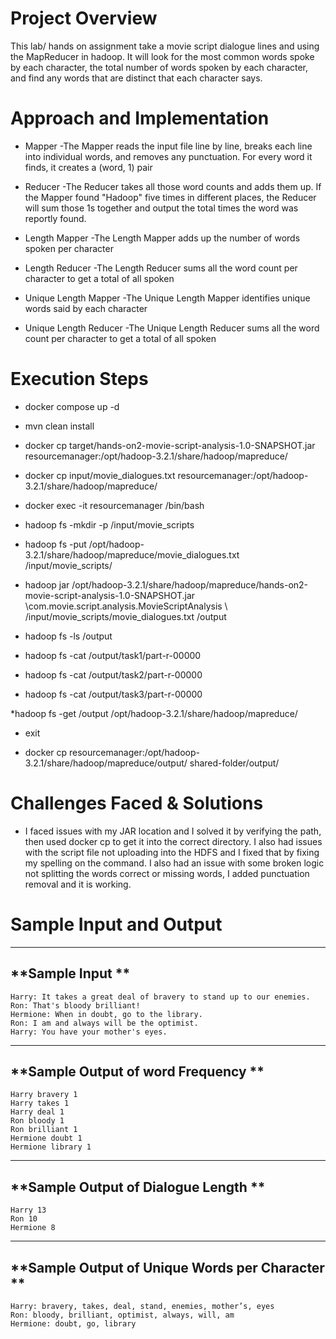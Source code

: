 # Project Overview 

This lab/ hands on assignment take a movie script dialogue lines and using the MapReducer in hadoop. It will look for the most common words spoke by each character, the total number of words spoken by each character, and find any words that are distinct that each character says. 

# Approach and Implementation

* Mapper
    -The Mapper reads the input file line by line, breaks each line into individual words, and removes any punctuation. For every word it finds, it creates a (word, 1) pair

* Reducer 
    -The Reducer takes all those word counts and adds them up. If the Mapper found "Hadoop" five times in different places, the Reducer will sum those 1s together and output the total times the word was reportly found. 

* Length Mapper 
    -The Length Mapper adds up the number of words spoken per character 

*  Length Reducer
    -The Length Reducer sums all the word count per character to get a total of all spoken  

* Unique Length Mapper 
    -The Unique Length Mapper identifies unique words said by each character 

* Unique Length Reducer
    -The Unique Length Reducer sums all the word count per character to get a total of all spoken


# Execution Steps 

* docker compose up -d 

* mvn clean install

* docker cp target/hands-on2-movie-script-analysis-1.0-SNAPSHOT.jar resourcemanager:/opt/hadoop-3.2.1/share/hadoop/mapreduce/

* docker cp input/movie_dialogues.txt resourcemanager:/opt/hadoop-3.2.1/share/hadoop/mapreduce/

* docker exec -it resourcemanager /bin/bash

* hadoop fs -mkdir -p /input/movie_scripts

* hadoop fs -put /opt/hadoop-3.2.1/share/hadoop/mapreduce/movie_dialogues.txt /input/movie_scripts/

* hadoop jar /opt/hadoop-3.2.1/share/hadoop/mapreduce/hands-on2-movie-script-analysis-1.0-SNAPSHOT.jar \com.movie.script.analysis.MovieScriptAnalysis \ /input/movie_scripts/movie_dialogues.txt /output

* hadoop fs -ls /output

* hadoop fs -cat /output/task1/part-r-00000

* hadoop fs -cat /output/task2/part-r-00000

* hadoop fs -cat /output/task3/part-r-00000

*hadoop fs -get /output /opt/hadoop-3.2.1/share/hadoop/mapreduce/

* exit

* docker cp resourcemanager:/opt/hadoop-3.2.1/share/hadoop/mapreduce/output/ shared-folder/output/

# Challenges Faced & Solutions 

* I faced issues with my JAR location and I solved it by verifying the path, then used docker cp to get it into the correct directory. I also had issues with the script file not uploading into the HDFS and I fixed that by fixing my spelling on the command. I also had an issue with some broken logic not splitting the words correct or missing words, I added punctuation removal and it is working.   

# Sample Input and Output

---
**Sample Input **
---


    Harry: It takes a great deal of bravery to stand up to our enemies.
    Ron: That's bloody brilliant!
    Hermione: When in doubt, go to the library.
    Ron: I am and always will be the optimist.
    Harry: You have your mother's eyes.

---
**Sample Output of word Frequency **
---

    Harry bravery 1
    Harry takes 1
    Harry deal 1
    Ron bloody 1
    Ron brilliant 1
    Hermione doubt 1
    Hermione library 1

---
**Sample Output of Dialogue Length **
---


    Harry 13
    Ron 10
    Hermione 8


---
**Sample Output of Unique Words per Character **
---

    Harry: bravery, takes, deal, stand, enemies, mother’s, eyes
    Ron: bloody, brilliant, optimist, always, will, am
    Hermione: doubt, go, library

